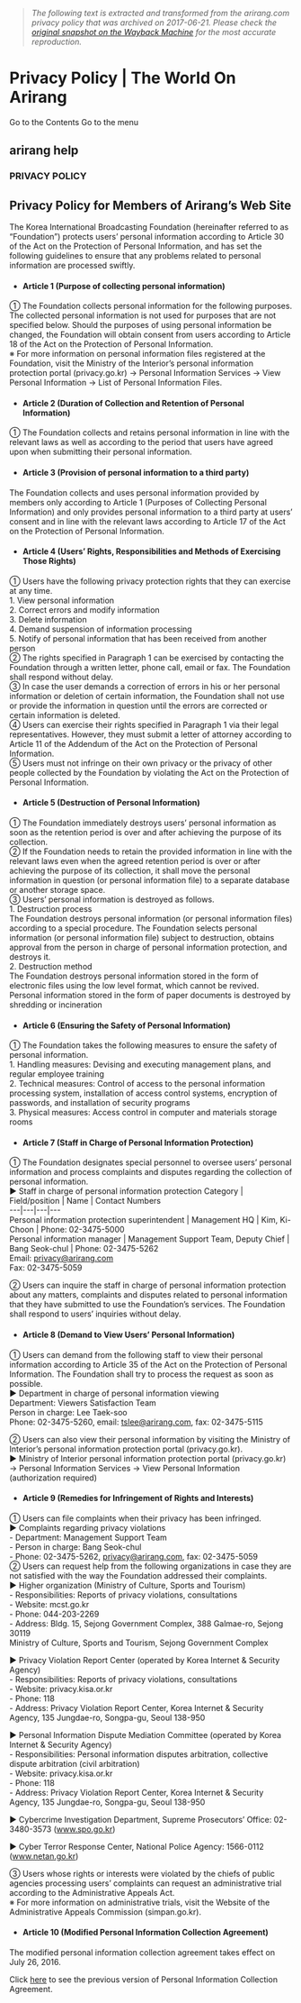 > *The following text is extracted and transformed from the arirang.com privacy policy that was archived on 2017-06-21. Please check the [original snapshot on the Wayback Machine](https://web.archive.org/web/20170621124442id_/http%3A//www.arirang.com/Help/Privacy_Policy.asp) for the most accurate reproduction.*

# Privacy Policy | The World On Arirang

Go to the Contents Go to the menu

## arirang help

### PRIVACY POLICY

## Privacy Policy for Members of Arirang’s Web Site

The Korea International Broadcasting Foundation (hereinafter referred to as “Foundation”) protects users’ personal information according to Article 30 of the Act on the Protection of Personal Information, and has set the following guidelines to ensure that any problems related to personal information are processed swiftly. 

  * #### Article 1 (Purpose of collecting personal information)

① The Foundation collects personal information for the following purposes. The collected personal information is not used for purposes that are not specified below. Should the purposes of using personal information be changed, the Foundation will obtain consent from users according to Article 18 of the Act on the Protection of Personal Information.   
※ For more information on personal information files registered at the Foundation, visit the Ministry of the Interior’s personal information protection portal (privacy.go.kr) → Personal Information Services → View Personal Information → List of Personal Information Files. 
  * #### Article 2 (Duration of Collection and Retention of Personal Information)

① The Foundation collects and retains personal information in line with the relevant laws as well as according to the period that users have agreed upon when submitting their personal information. 
  * #### Article 3 (Provision of personal information to a third party)

The Foundation collects and uses personal information provided by members only according to Article 1 (Purposes of Collecting Personal Information) and only provides personal information to a third party at users’ consent and in line with the relevant laws according to Article 17 of the Act on the Protection of Personal Information. 
  * #### Article 4 (Users’ Rights, Responsibilities and Methods of Exercising Those Rights)

① Users have the following privacy protection rights that they can exercise at any time.   
1\. View personal information  
2\. Correct errors and modify information  
3\. Delete information   
4\. Demand suspension of information processing   
5\. Notify of personal information that has been received from another person   
② The rights specified in Paragraph 1 can be exercised by contacting the Foundation through a written letter, phone call, email or fax. The Foundation shall respond without delay.   
③ In case the user demands a correction of errors in his or her personal information or deletion of certain information, the Foundation shall not use or provide the information in question until the errors are corrected or certain information is deleted.   
④ Users can exercise their rights specified in Paragraph 1 via their legal representatives. However, they must submit a letter of attorney according to Article 11 of the Addendum of the Act on the Protection of Personal Information.   
⑤ Users must not infringe on their own privacy or the privacy of other people collected by the Foundation by violating the Act on the Protection of Personal Information.   

  * #### Article 5 (Destruction of Personal Information) 

① The Foundation immediately destroys users’ personal information as soon as the retention period is over and after achieving the purpose of its collection.   
② If the Foundation needs to retain the provided information in line with the relevant laws even when the agreed retention period is over or after achieving the purpose of its collection, it shall move the personal information in question (or personal information file) to a separate database or another storage space.   
③ Users’ personal information is destroyed as follows.   
1\. Destruction process   
The Foundation destroys personal information (or personal information files) according to a special procedure. The Foundation selects personal information (or personal information file) subject to destruction, obtains approval from the person in charge of personal information protection, and destroys it.   
2\. Destruction method  
The Foundation destroys personal information stored in the form of electronic files using the low level format, which cannot be revived. Personal information stored in the form of paper documents is destroyed by shredding or incineration  

  * #### Article 6 (Ensuring the Safety of Personal Information) 

① The Foundation takes the following measures to ensure the safety of personal information.   
1\. Handling measures: Devising and executing management plans, and regular employee training  
2\. Technical measures: Control of access to the personal information processing system, installation of access control systems, encryption of passwords, and installation of security programs  
3\. Physical measures: Access control in computer and materials storage rooms 
  * #### Article 7 (Staff in Charge of Personal Information Protection) 

① The Foundation designates special personnel to oversee users’ personal information and process complaints and disputes regarding the collection of personal information.   
▶ Staff in charge of personal information protection  Category | Field/position | Name  | Contact Numbers  
---|---|---|---  
Personal information protection superintendent | Management HQ | Kim, Ki-Choon | Phone: 02-3475-5000  
Personal information manager | Management Support Team, Deputy Chief | Bang Seok-chul | Phone: 02-3475-5262  
Email: privacy@arirang.com  
Fax: 02-3475-5059  
  
② Users can inquire the staff in charge of personal information protection about any matters, complaints and disputes related to personal information that they have submitted to use the Foundation’s services. The Foundation shall respond to users’ inquiries without delay. 
  * #### Article 8 (Demand to View Users’ Personal Information)

① Users can demand from the following staff to view their personal information according to Article 35 of the Act on the Protection of Personal Information. The Foundation shall try to process the request as soon as possible.   
▶ Department in charge of personal information viewing   
Department: Viewers Satisfaction Team   
Person in charge: Lee Taek-soo   
Phone: 02-3475-5260, email: tslee@arirang.com, fax: 02-3475-5115 

② Users can also view their personal information by visiting the Ministry of Interior’s personal information protection portal (privacy.go.kr).   
▶ Ministry of Interior personal information protection portal (privacy.go.kr) → Personal Information Services → View Personal Information (authorization required) 

  * #### Article 9 (Remedies for Infringement of Rights and Interests)

① Users can file complaints when their privacy has been infringed.   
▶ Complaints regarding privacy violations   
\- Department: Management Support Team  
\- Person in charge: Bang Seok-chul  
\- Phone: 02-3475-5262, privacy@arirang.com, fax: 02-3475-5059  
② Users can request help from the following organizations in case they are not satisfied with the way the Foundation addressed their complaints.   
▶ Higher organization (Ministry of Culture, Sports and Tourism)  
\- Responsibilities: Reports of privacy violations, consultations   
\- Website: mcst.go.kr  
\- Phone: 044-203-2269  
\- Address: Bldg. 15, Sejong Government Complex, 388 Galmae-ro, Sejong 30119   
Ministry of Culture, Sports and Tourism, Sejong Government Complex 

▶ Privacy Violation Report Center (operated by Korea Internet & Security Agency)   
\- Responsibilities: Reports of privacy violations, consultations  
\- Website: privacy.kisa.or.kr   
\- Phone: 118   
\- Address: Privacy Violation Report Center, Korea Internet & Security Agency, 135 Jungdae-ro, Songpa-gu, Seoul 138-950

▶ Personal Information Dispute Mediation Committee (operated by Korea Internet & Security Agency)   
\- Responsibilities: Personal information disputes arbitration, collective dispute arbitration (civil arbitration)   
\- Website: privacy.kisa.or.kr   
\- Phone: 118   
\- Address: Privacy Violation Report Center, Korea Internet & Security Agency, 135 Jungdae-ro, Songpa-gu, Seoul 138-950

▶ Cybercrime Investigation Department, Supreme Prosecutors’ Office: 02-3480-3573 (www.spo.go.kr)

▶ Cyber Terror Response Center, National Police Agency: 1566-0112 (www.netan.go.kr)

③ Users whose rights or interests were violated by the chiefs of public agencies processing users’ complaints can request an administrative trial according to the Administrative Appeals Act.   
※ For more information on administrative trials, visit the Website of the Administrative Appeals Commission (simpan.go.kr). 

  * #### Article 10 (Modified Personal Information Collection Agreement)

The modified personal information collection agreement takes effect on July 26, 2016. 

Click [here](http://www.arirang.com/Help/Privacy_Policy_2015.asp?sys_lang=Eng) to see the previous version of Personal Information Collection Agreement. 



